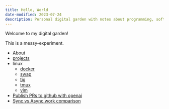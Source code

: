 ```yaml
---
title: Hello, World
date-modified: 2023-07-24
description: Personal digital garden with notes about programming, software and remote work.
---
```


Welcome to my digital garden!

This is a messy-experiment.

* [About](about.md)
* [projects](projects.md)
* linux
    + [docker](./linux/docker.md)
    + [swap](./linux/swap.md)
    + [tig](./linux/tig.md)
    + [tmux](./linux/tmux.md)
    + [vim](./linux/vim.md)
* [Publish PRs to github with openai](./create-pr-with-openai.md)
* [Sync vs Async work comparison](./sync-vs-async.md)
